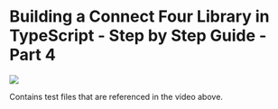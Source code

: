 # Building a Connect Four Library in TypeScript - Step by Step Guide - Part 4

[<img src="https://img.youtube.com/vi/JmkP-n17ReE/mqdefault.jpg">](https://youtu.be/JmkP-n17ReE?si=cu7mqXqcWcDpVMTR "Building a Connect Four Library in TypeScript - Step by Step Guide - Part 4")

Contains test files that are referenced in the video above.
